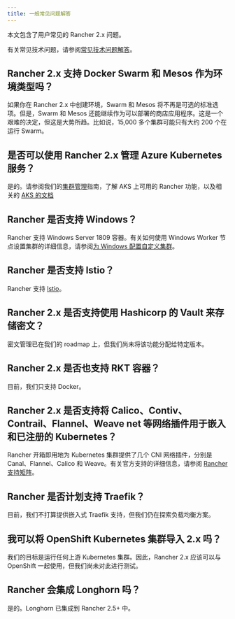 ```yaml
---
title: 一般常见问题解答
---
```


<head>
  <link rel="canonical" href="https://ranchermanager.docs.rancher.com/zh/faq/general-faq"/>
</head>

本文包含了用户常见的 Rancher 2.x 问题。

有关常见技术问题，请参阅[常见技术问题解答](technical-items.md)。

## Rancher 2.x 支持 Docker Swarm 和 Mesos 作为环境类型吗？

如果你在 Rancher 2.x 中创建环境，Swarm 和 Mesos 将不再是可选的标准选项。但是，Swarm 和 Mesos 还能继续作为可以部署的商店应用程序。这是一个艰难的决定，但这是大势所趋。比如说，15,000 多个集群可能只有大约 200 个在运行 Swarm。

## 是否可以使用 Rancher 2.x 管理 Azure Kubernetes 服务？

是的。请参阅我们的[集群管理](../how-to-guides/new-user-guides/manage-clusters/manage-clusters.md)指南，了解 AKS 上可用的 Rancher 功能，以及相关的 [AKS 的文档](../getting-started/installation-and-upgrade/install-upgrade-on-a-kubernetes-cluster/rancher-on-aks.md)

## Rancher 是否支持 Windows？

Rancher 支持 Windows Server 1809 容器。有关如何使用 Windows Worker 节点设置集群的详细信息，请参阅[为 Windows 配置自定义集群](../how-to-guides/new-user-guides/kubernetes-clusters-in-rancher-setup/use-windows-clusters/use-windows-clusters.md)。

## Rancher 是否支持 Istio？

Rancher 支持 [Istio](../pages-for-subheaders/istio.md)。

## Rancher 2.x 是否支持使用 Hashicorp 的 Vault 来存储密文？

密文管理已在我们的 roadmap 上，但我们尚未将该功能分配给特定版本。

## Rancher 2.x 是否也支持 RKT 容器？

目前，我们只支持 Docker。

## Rancher 2.x 是否支持将 Calico、Contiv、Contrail、Flannel、Weave net 等网络插件用于嵌入和已注册的 Kubernetes？

Rancher 开箱即用地为 Kubernetes 集群提供了几个 CNI 网络插件，分别是 Canal、Flannel、Calico 和 Weave。有关官方支持的详细信息，请参阅 [Rancher 支持矩阵](https://rancher.com/support-maintenance-terms/)。

## Rancher 是否计划支持 Traefik？

目前，我们不打算提供嵌入式 Traefik 支持，但我们仍在探索负载均衡方案。

## 我可以将 OpenShift Kubernetes 集群导入 2.x 吗？

我们的目标是运行任何上游 Kubernetes 集群。因此，Rancher 2.x 应该可以与 OpenShift 一起使用，但我们尚未对此进行测试。

## Rancher 会集成 Longhorn 吗？

是的。Longhorn 已集成到 Rancher 2.5+ 中。
